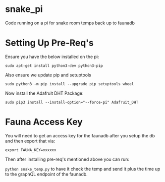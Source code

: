 # snake_pi
Code running on a pi for snake room temps back up to faunadb

# Setting Up Pre-Req's
Ensure you have the below installed on the pi:

`sudo apt-get install python3-dev python3-pip`

Also ensure we update pip and setuptools

`sudo python3 -m pip install --upgrade pip setuptools wheel`

Now install the Adafruit DHT Package:

`sudo pip3 install --install-option="--force-pi" Adafruit_DHT`

# Fauna Access Key
You will need to get an access key for the faunadb after you setup the db and then export that via:

`export FAUNA_KEY=xxxxxx`

Then after installing pre-req's mentioned above you can run:

`python snake_temp.py` to have it check the temp and send it plus the time up to the graphQL endpoint of the faunadb.